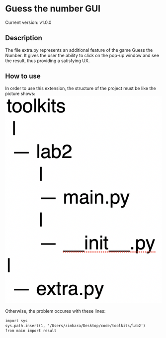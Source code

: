 # Guess the number GUI

Current version: v1.0.0

## Description
The file extra.py represents an additional feature of the game Guess the Number. It gives the user the ability to click
on the pop-up window and see the result, thus providing a satisfying UX.

## How to use
In order to use this extension, the structure of the project must be like the picture shows:
![structure](https://github.com/zimbara14/toolkits-lab2-extra/blob/master/description.png)

Otherwise, the problem occures with these lines:
```
import sys
sys.path.insert(1, '/Users/zimbara/Desktop/code/toolkits/lab2')
from main import result
```